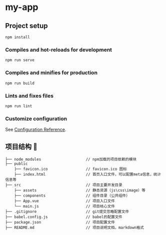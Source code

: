# my-app

## Project setup
```
npm install
```

### Compiles and hot-reloads for development
```
npm run serve
```

### Compiles and minifies for production
```
npm run build
```

### Lints and fixes files
```
npm run lint
```

### Customize configuration
See [Configuration Reference](https://cli.vuejs.org/config/).

## 项目结构 📂
```
├── node_modules                    // npm加载的项目依赖的模块
├── public
    ├── favicon.ico                 // favicon.ico 图标
    ├── index.html                  // 首页入口文件，可以配置meta信息，统计信息等
├── src                             // 项目主要开发目录
	├── assets                      // 静态资源（js\css\image）等
	├── components                  // 组件目录（公共组件）
    ├── App.vue                     // 项目入口文件
    └── main.js                     // 项目核心文件
├── .gitignore                      // git提交忽略配置文件
├── babel.config.js                 // babel的配置文件
├── package.json                    // 项目配置文件
├── README.md                       // 项目说明文档，markdown格式
```